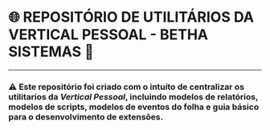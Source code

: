# 🌐 REPOSITÓRIO DE UTILITÁRIOS DA VERTICAL PESSOAL - BETHA SISTEMAS 🏢
---
### ⚠️ Este repositório foi criado com o intuíto de centralizar os utilitarios da _*Vertical Pessoal*_, incluindo modelos de relatórios, modelos de scripts, modelos de eventos do folha e guia básico para o desenvolvimento de extensões. 
